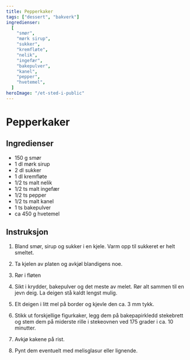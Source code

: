 ```yaml
---
title: Pepperkaker
tags: ["dessert", "bakverk"]
ingredienser:
  [
    "smør",
    "mørk sirup",
    "sukker",
    "kremfløte",
    "nelik",
    "ingefær",
    "bakepulver",
    "kanel",
    "pepper",
    "hvetemel",
  ]
heroImage: "/et-sted-i-public"
---
```


# Pepperkaker

## Ingredienser

- 150 g smør
- 1 dl mørk sirup
- 2 dl sukker
- 1 dl kremfløte
- 1/2 ts malt nelik
- 1/2 ts malt ingefær
- 1/2 ts pepper
- 1/2 ts malt kanel
- 1 ts bakepulver
- ca 450 g hvetemel

## Instruksjon

1. Bland smør, sirup og sukker i en kjele. Varm opp til sukkeret er helt smeltet.

2. Ta kjelen av platen og avkjøl blandigens noe.

3. Rør i fløten

4. Sikt i krydder, bakepulver og det meste av melet. Rør alt sammen til en jevn deig. La deigen stå kaldt lengst mulig.

5. Elt deigen i litt mel på border og kjevle den ca. 3 mm tykk.

6. Stikk ut forskjellige figurkaker, legg dem på bakepapirkledd stekebrett og stem dem på miderste rille i stekeovnen ved 175 grader i ca. 10 minutter.

7. Avkjø kakene på rist.

8. Pynt dem eventuelt med melisglasur eller lignende.
